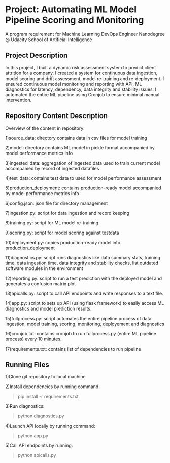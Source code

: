 # Project: Automating ML Model Pipeline Scoring and Monitoring

A program requirement for Machine Learning DevOps Engineer Nanodegree @ Udacity School of Artificial Intelligence

## Project Description

In this project, I built a dynamic risk assessment system to predict client attrition for a company. I created a system for continuous data ingestion, model scoring and drift assessment, model re-training and re-deployment. I ensured continuous model monitoring and reporting with API, ML diagnostics for latency, dependency, data integrity and stability issues. I automated the entire ML pipeline using Cronjob to ensure minimal manual intervention.

## Repository Content Description

Overview of the content in repository:

1)source_data: directory contains data in csv files for model training

2)model: directory contains ML model in pickle format accompanied by model performance metrics info

3)ingested_data: aggregation of ingested data used to train current model accompanied by record of ingested datafiles

4)test_data: contains test data to used for model performance assessment

5)production_deployment: contains production-ready model accompanied by model performance metrics info

6)config.json: json file for directory management

7)ingestion.py: script for data ingestion and record keeping

8)training.py: script for ML model re-training

9)scoring.py: script for model scoring against testdata

10)deployment.py: copies production-ready model into production_deployment

11)diagnostics.py: script runs diagnostics like data summary stats, training time, data ingestion time, data integrity and stability checks, list outdated software modules in the environment

12)reporting.py: script to run a test prediction with the deployed model and
generates a confusion matrix plot

13)apicalls.py: script to call API endpoints and write responses to a text file. 

14)app.py: script to sets up API (using flask framework) to easily access ML diagnostics and model prediction results.

15)fullprocess.py: script automates the entire pipeline process of data ingestion, model training, scoring, monitoring, deployement and diagnostics

16)cronjob.txt: contains cronjob to run fullprocess.py (entire ML pipeline process) every 10 minutes.

17)requirements.txt: contains list of dependencies to run pipeline


## Running Files

1)Clone git repository to local machine

2)Install dependencies by running command:

> pip install -r requirements.txt

3)Run diagnostics:

>python diagnostics.py

4)Launch API locally by running command:

> python app.py

5)Call API endpoints by running:

> python apicalls.py

